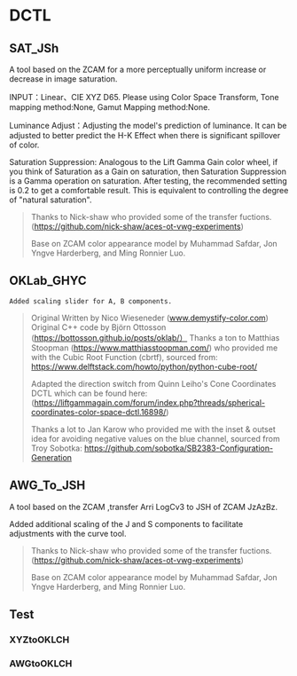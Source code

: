 # DCTL

## SAT_JSh

A tool based on the ZCAM for a more perceptually uniform increase or decrease in image saturation.

INPUT：Linear、CIE XYZ D65. Please using Color Space Transform, Tone mapping method:None, Gamut Mapping method:None.

Luminance Adjust：Adjusting the model's prediction of luminance. It can be adjusted to better predict the H-K Effect when there is significant spillover of color.

Saturation Suppression: Analogous to the Lift Gamma Gain color wheel, if you think of Saturation as a Gain on saturation, then Saturation Suppression is a Gamma operation on saturation. After testing, the recommended setting is 0.2 to get a comfortable result. This is equivalent to controlling the degree of "natural saturation".

> Thanks to Nick-shaw who provided some of the transfer fuctions. (https://github.com/nick-shaw/aces-ot-vwg-experiments)
>
> Base on ZCAM color appearance model by Muhammad Safdar, Jon Yngve Harderberg, and Ming Ronnier Luo.

## OKLab_GHYC

    Added scaling slider for A, B components.

> Original Written by Nico Wieseneder (www.demystify-color.com)
> Original C++ code by Björn Ottosson (https://bottosson.github.io/posts/oklab/）
> Thanks a ton to Matthias Stoopman (https://www.matthiasstoopman.com/) who provided me with the Cubic Root Function (cbrtf), sourced from: https://www.delftstack.com/howto/python/python-cube-root/
>
> Adapted the direction switch from Quinn Leiho's Cone Coordinates DCTL which can be found here: (https://liftgammagain.com/forum/index.php?threads/spherical-coordinates-color-space-dctl.16898/)
>
> Thanks a lot to Jan Karow who provided me with the inset & outset idea for avoiding negative values on the blue  channel, sourced from Troy Sobotka: https://github.com/sobotka/SB2383-Configuration-Generation

## AWG_To_JSH

A tool based on the ZCAM ,transfer Arri LogCv3 to JSH of ZCAM JzAzBz.

Added additional scaling of the J and S components to facilitate adjustments with the curve tool.

> Thanks to Nick-shaw who provided some of the transfer fuctions. (https://github.com/nick-shaw/aces-ot-vwg-experiments)
>
> Base on ZCAM color appearance model by Muhammad Safdar, Jon Yngve Harderberg, and Ming Ronnier Luo.

## Test

### XYZtoOKLCH

### AWGtoOKLCH

